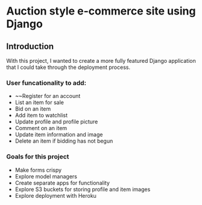 # Auction style e-commerce site using Django

## Introduction
With this project, I wanted to create a more fully featured Django application that I could take through the deployment process. 

### User funcationality to add:

* ~~Register for an account
* List an item for sale
* Bid on an item
* Add item to watchlist
* Update profile and profile picture
* Comment on an item
* Update item information and image
* Delete an item if bidding has not begun


### Goals for this project
* Make forms crispy
* Explore model managers
* Create separate apps for functionality
* Explore S3 buckets for storing profile and item images
* Explore deployment with Heroku

